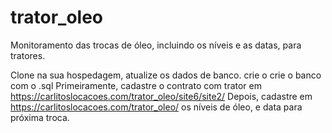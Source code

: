 # trator_oleo
Monitoramento das trocas de óleo, incluindo os níveis e as datas, para tratores.

Clone na sua hospedagem, atualize os dados de banco. crie o crie o banco com o .sql
Primeiramente, cadastre o contrato com trator em https://carlitoslocacoes.com/trator_oleo/site6/site2/
Depois, cadastre em https://carlitoslocacoes.com/trator_oleo/ os níveis de óleo, e data para próxima troca.
